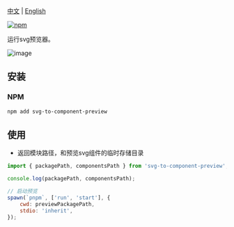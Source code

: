 [中文](https://github.com/taoliujun/svg-to-component/blob/master/packages/preview/README.zh_CN.md) | [English](https://github.com/taoliujun/svg-to-component/blob/master/packages/preview/README.en_US.md)

[![npm](https://img.shields.io/npm/v/svg-to-component-preview.svg)](https://www.npmjs.com/package/svg-to-component-preview)

运行svg预览器。

![image](https://cdn.jsdelivr.net/gh/taoliujun/svg-to-component/assets/readme/preview.png)

## 安装

### NPM

```bash
npm add svg-to-component-preview
```

## 使用

-   返回模块路径，和预览svg组件的临时存储目录

```javascript
import { packagePath, componentsPath } from 'svg-to-component-preview';

console.log(packagePath, componentsPath);

// 启动预览
spawn(`pnpm`, ['run', 'start'], {
    cwd: previewPackagePath,
    stdio: 'inherit',
});
```
